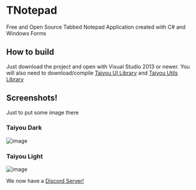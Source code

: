 # TNotepad
Free and Open Source Tabbed Notepad Application created with C# and Windows Forms

## How to build
Just download the project and open with Visual Studio 2013 or newer.
You will also need to download/compile [Taiyou UI Library](https://github.com/aragubas/TaiyouUILibrary/) and [Taiyou Utils Library](https://github.com/aragubas/TaiyouUtils)

## Screenshots!
Just to put some image there

### Taiyou Dark
![image](https://user-images.githubusercontent.com/47148297/115948663-c5cc6d00-a4a5-11eb-8994-a5738595d0c8.png)

### Taiyou Light
![image](https://user-images.githubusercontent.com/47148297/115948681-db419700-a4a5-11eb-9508-8a54992b3f70.png)

We now have a [Discord Server!](https://discord.gg/mCG3NHsPpx)
